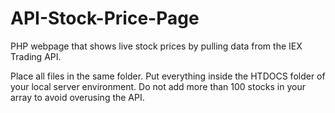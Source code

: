 # API-Stock-Price-Page
PHP webpage that shows live stock prices by pulling data from the IEX Trading API.

Place all files in the same folder. Put everything inside the HTDOCS folder of your local server environment. Do not add more than 100 stocks in your array to avoid overusing the API.
